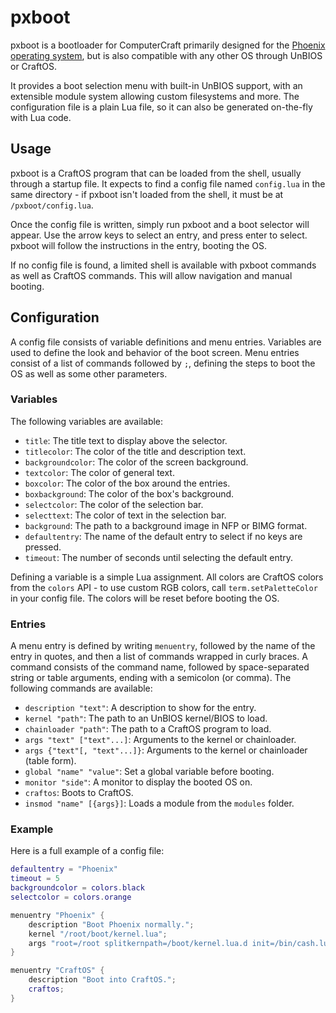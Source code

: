 # pxboot
pxboot is a bootloader for ComputerCraft primarily designed for the [Phoenix operating system](https://phoenix.madefor.cc), but is also compatible with any other OS through UnBIOS or CraftOS.

It provides a boot selection menu with built-in UnBIOS support, with an extensible module system allowing custom filesystems and more. The configuration file is a plain Lua file, so it can also be generated on-the-fly with Lua code.

## Usage
pxboot is a CraftOS program that can be loaded from the shell, usually through a startup file. It expects to find a config file named `config.lua` in the same directory - if pxboot isn't loaded from the shell, it must be at `/pxboot/config.lua`.

Once the config file is written, simply run pxboot and a boot selector will appear. Use the arrow keys to select an entry, and press enter to select. pxboot will follow the instructions in the entry, booting the OS.

If no config file is found, a limited shell is available with pxboot commands as well as CraftOS commands. This will allow navigation and manual booting.

## Configuration
A config file consists of variable definitions and menu entries. Variables are used to define the look and behavior of the boot screen. Menu entries consist of a list of commands followed by `;`, defining the steps to boot the OS as well as some other parameters.

### Variables
The following variables are available:
* `title`: The title text to display above the selector.
* `titlecolor`: The color of the title and description text.
* `backgroundcolor`: The color of the screen background.
* `textcolor`: The color of general text.
* `boxcolor`: The color of the box around the entries.
* `boxbackground`: The color of the box's background.
* `selectcolor`: The color of the selection bar.
* `selecttext`: The color of text in the selection bar.
* `background`: The path to a background image in NFP or BIMG format.
* `defaultentry`: The name of the default entry to select if no keys are pressed.
* `timeout`: The number of seconds until selecting the default entry.

Defining a variable is a simple Lua assignment. All colors are CraftOS colors from the `colors` API - to use custom RGB colors, call `term.setPaletteColor` in your config file. The colors will be reset before booting the OS.

### Entries
A menu entry is defined by writing `menuentry`, followed by the name of the entry in quotes, and then a list of commands wrapped in curly braces. A command consists of the command name, followed by space-separated string or table arguments, ending with a semicolon (or comma). The following commands are available:
* `description "text"`: A description to show for the entry.
* `kernel "path"`: The path to an UnBIOS kernel/BIOS to load.
* `chainloader "path"`: The path to a CraftOS program to load.
* `args "text" ["text"...]`: Arguments to the kernel or chainloader.
* `args {"text"[, "text"...]}`: Arguments to the kernel or chainloader (table form).
* `global "name" "value"`: Set a global variable before booting.
* `monitor "side"`: A monitor to display the booted OS on.
* `craftos`: Boots to CraftOS.
* `insmod "name" [{args}]`: Loads a module from the `modules` folder.

### Example
Here is a full example of a config file:

```lua
defaultentry = "Phoenix"
timeout = 5
backgroundcolor = colors.black
selectcolor = colors.orange

menuentry "Phoenix" {
    description "Boot Phoenix normally.";
    kernel "/root/boot/kernel.lua";
    args "root=/root splitkernpath=/boot/kernel.lua.d init=/bin/cash.lua";
}

menuentry "CraftOS" {
    description "Boot into CraftOS.";
    craftos;
}
```

